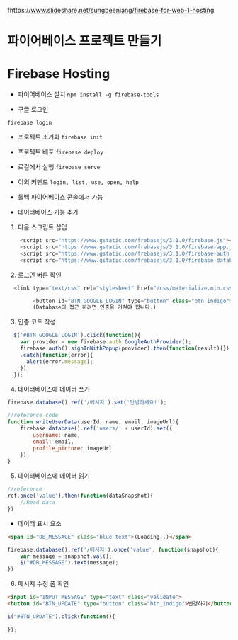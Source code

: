 fhttps://www.slideshare.net/sungbeenjang/firebase-for-web-1-hosting

# 파이어베이스 프로젝트 만들기

# Firebase Hosting
* 파이어베이스 설치
`npm install -g firebase-tools`

* 구글 로그인

`firebase login`

* 프로젝트 초기화
`firebase init`

* 프로젝트 배포
`firebase deploy`

* 로컬에서 실행
`firebase serve`

* 이외 커맨드
`login, list, use, open, help`

* 롤백
파이어베이스 콘솔에서 가능

* 데이터베이스 기능 추가
1. 다음 스크립트 삽입

```javascript
    <script src="https://www.gstatic.com/frebasejs/3.1.0/firebase.js"></script>
    <script src="https://www.gstatic.com/frebasejs/3.1.0/firebase-app.js"></script>
    <script src="https://www.gstatic.com/frebasejs/3.1.0/firebase-auth.js"></script>
    <script src="https://www.gstatic.com/frebasejs/3.1.0/firebase-database.js"></script>
```

2. 로그인 버튼 확인
```js
  <link type="text/css" rel="stylesheet" href="/css/materialize.min.css"  media="screen,projection"/>

        <button id="BTN_GOOGLE_LOGIN" type="button" class="btn indigo">구글 인증</button>
        (Database의 접근 하려면 인증을 거쳐야 합니다.)
```

3. 인증 코드 작성
```js
  $('#BTN_GOOGLE_LOGIN').click(function(){
    var provider = new firebase.auth.GoogleAuthProvider();
    firebase.auth().signInWithPopup(provider).then(function(result){})
    .catch(function(error){
      alert(error.message);
    });
  });
```
4. 데이터베이스에 데이터 쓰기
```js
firebase.database().ref('/메시지').set('안녕하세요!');
```

```js
//reference code
function writeUserData(userId, name, email, imageUrl){
    firebase.database().ref('users/' + userId).set({
        username: name,
        email: email,
        profile_picture: imageUrl
    });
}
```
5. 데이터베이스에 데이터 읽기
```js
//reference
ref.once('value').then(function(dataSnapshot){
    //Read data
})
```
* 데이터 표시 요소
```html
<span id="DB_MESSAGE" class="blue-text">(Loading..)</span>
```

```js
firebase.database().ref('/메시지').once('value', function(snapshot){
    var message = snapshot.val();
    $("#DB_MESSAGE").text(message);
})
```

6. 메시지 수정 폼 확인
```html
<input id="INPUT_MESSAGE" type="text" class="validate">
<button id="BTN_UPDATE" type="button" class="btn_indigo">변경하기</button>
```

```js
$("#BTN_UPDATE").click(function(){
    
});
```